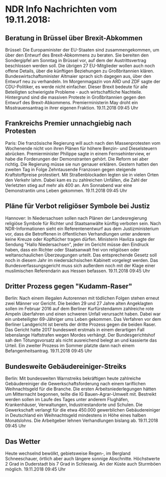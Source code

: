 # NDR Info Nachrichten vom 19.11.2018:


## Beratung in Brüssel über Brexit-Abkommen
Brüssel: Die Europaminister der EU-Staaten sind zusammengekommen, um über den Entwurf des Brexit-Abkommens zu beraten. Sie bereiten den Sondergipfel am Sonntag in Brüssel vor, auf dem der Austrittsvertrag beschlossen werden soll. Die übrigen 27 EU-Mitglieder wollen auch noch offene Details, über die künftigen Beziehungen zu Großbritannien klären. Bundeswirtschaftsminister Altmaier sprach sich dagegen aus, über den Entwurf neu zu verhandeln. Im Morgenmagazin von ARD und ZDF sagte der CDU-Politiker, es werde nicht einfacher. Dieser Brexit bedeute für alle Beteiligten schwierigste Probleme - auch wirtschaftliche Nachteile. Hintergrund sind die massiven Proteste in Großbritannien gegen den Entwurf des Brexit-Abkommens. Premierministerin May droht ein Misstrauensantrag in ihrer eigenen Fraktion. 19.11.2018 09:45 Uhr 

## Frankreichs Premier unnachgiebig nach Protesten
Paris: Die französische Regierung will auch nach den Massenprotesten vom Wochenende nicht von ihren Plänen für höhere Benzin- und Dieselsteuern abrücken. Premierminister Philippe sagte in einem Fernsehinterview, er habe die Forderungen der Demonstranten gehört. Die Reform sei aber richtig. Die Regierung müsse sie nun genauer erklären. Gestern hatten den zweiten Tag in Folge Zehntausende Franzosen gegen steigende Kraftstoffpreise protestiert. Mit Straßenblockaden legten sie in vielen Orten den Verkehr lahm. Dabei kam es zu zahlreichen Unfällen, die Zahl der Verletzten stieg auf mehr als 400 an. Am Sonnabend war eine Demonstrantin ums Leben gekommen. 19.11.2018 09:45 Uhr 

## Pläne für Verbot religiöser Symbole bei Justiz
Hannover: In Niedersachsen sollen nach Plänen der Landesregierung religiöse Symbole für Richter und Staatsanwälte künftig verboten sein. Nach NDR-Informationen sieht ein Referentenentwurf aus dem Justizministerium vor, dass die Betroffenen in öffentlichen Verhandlungen unter anderem keine Kreuze oder Kopftücher tragen dürfen. Ministerin Havliza sagte der Sendung "Hallo Niedersachsen", jeder im Gericht müsse den Eindruck haben, dass ein Richter oder Staatsanwalt frei von religiösen oder weltanschaulichen Überzeugungen urteilt. Das entsprechende Gesetz soll noch in diesem Jahr im niedersächsischen Kabinett vorgelegt werden. Das Bundesverfassungsgericht muss sich außerdem noch mit der Klage einer muslimischen Referendarin aus Hessen befassen. 19.11.2018 09:45 Uhr 

## Dritter Prozess gegen "Kudamm-Raser"
Berlin: Nach einem illegalen Autorennen mit tödlichen Folgen stehen erneut zwei Männer vor Gericht. Die beiden 29 und 27 Jahre alten Angeklagten sollen im Februar 2016 auf dem Berliner Kurfürstendamm zahlreiche rote Ampeln überfahren und einen schweren Unfall verursacht haben. Dabei war ein unbeteiligter 69-Jähriger ums Leben gekommen. Das Verfahren vor dem Berliner Landgericht ist bereits der dritte Prozess gegen die beiden Raser. Das Gericht hatte 2017 bundesweit erstmals in einem derartigen Fall lebenslange Haftstrafen wegen Mordes verhängt. Der Bundesgerichtshof sah den Tötungsvorsatz als nicht ausreichend belegt an und kassierte das Urteil. Ein zweiter Prozess im Sommer platzte dann nach einem Befangenheitsantrag. 19.11.2018 09:45 Uhr 

## Bundesweite Gebäudereiniger-Streiks
Berlin: Mit bundesweiten Warnstreiks bekräftigen heute zahlreiche Gebäudereiniger die Gewerkschaftsforderung nach einem tariflichen Weihnachtsgeld für die Branche. Die ersten Arbeitsniederlegungen hätten um Mitternacht begonnen, teilte die IG Bauen-Agrar-Umwelt mit. Bestreikt werden sollen im Laufe des Tages unter anderem Flughäfen, Krankenhäuser, Verwaltungen, Industriestandorte und Schulen. Die Gewerkschaft verlangt für die etwa 450.000 gewerblichen Gebäudereiniger in Deutschland ein Weihnachtsgeld mindestens in Höhe eines halben Monatslohns. Die Arbeitgeber lehnen Verhandlungen bislang ab. 19.11.2018 09:45 Uhr 

## Das Wetter
Heute wechselnd bewölkt, gebietsweise Regen-, im Bergland Schneeschauer, örtlich aber auch längere sonnige Abschnitte. Höchstwerte 2 Grad in Duderstadt bis 7 Grad in Schleswig. An der Küste auch Sturmböen möglich. 19.11.2018 09:45 Uhr 
